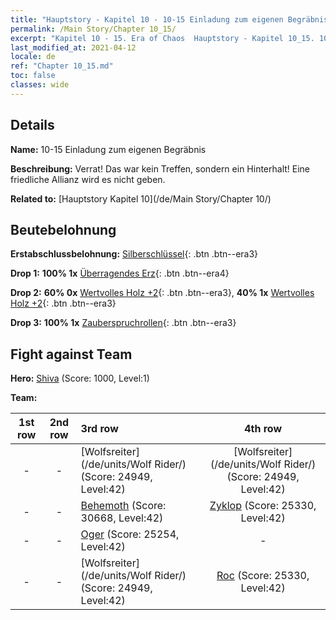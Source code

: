 ```yaml
---
title: "Hauptstory - Kapitel 10 - 10-15 Einladung zum eigenen Begräbnis"
permalink: /Main Story/Chapter 10_15/
excerpt: "Kapitel 10 - 15. Era of Chaos  Hauptstory - Kapitel 10_15. 10-15 Einladung zum eigenen Begräbnis"
last_modified_at: 2021-04-12
locale: de
ref: "Chapter 10_15.md"
toc: false
classes: wide
---
```


## Details

 **Name:** 10-15 Einladung zum eigenen Begräbnis

 **Beschreibung:** Verrat! Das war kein Treffen, sondern ein Hinterhalt! Eine friedliche Allianz wird es nicht geben.

 **Related to:** [Hauptstory Kapitel 10](/de/Main Story/Chapter 10/)

## Beutebelohnung

 **Erstabschlussbelohnung:** [Silberschlüssel](/de/Items/con_693/){: .btn .btn--era3}

 **Drop 1:** **100% 1x** [Überragendes Erz](/de/Items/mat_33/){: .btn .btn--era4}

 **Drop 2:** **60% 0x** [Wertvolles Holz +2](/de/Items/mat_27/){: .btn .btn--era3}, **40% 1x** [Wertvolles Holz +2](/de/Items/mat_27/){: .btn .btn--era3}

 **Drop 3:** **100% 1x** [Zauberspruchrollen](/de/Items/con_694/){: .btn .btn--era3}


## Fight against Team
 **Hero:** [Shiva](/de/heroes/Shiva/) (Score: 1000, Level:1)

 **Team:**


  | 1st row | 2nd row | 3rd row | 4th row |
  |:----:|:----:|:----|:----:|
  | - | - | [Wolfsreiter](/de/units/Wolf Rider/) (Score: 24949, Level:42)  | [Wolfsreiter](/de/units/Wolf Rider/) (Score: 24949, Level:42)  |
  | - | - | [Behemoth](/de/units/Behemoth/) (Score: 30668, Level:42)  | [Zyklop](/de/units/Cyclops/) (Score: 25330, Level:42)  |
  | - | - | [Oger](/de/units/Ogre/) (Score: 25254, Level:42)  | - |
  | - | - | [Wolfsreiter](/de/units/Wolf Rider/) (Score: 24949, Level:42)  | [Roc](/de/units/Roc/) (Score: 25330, Level:42)  |


